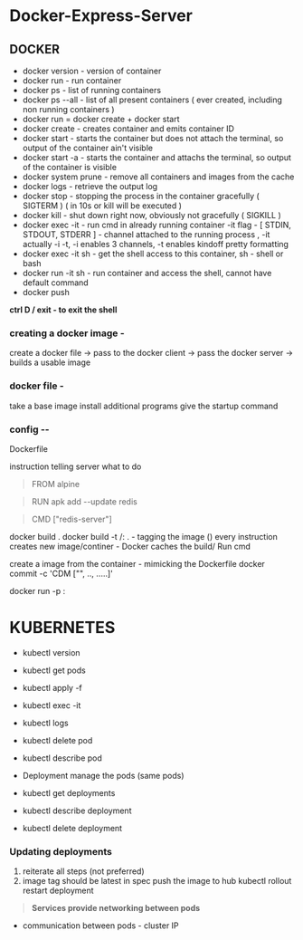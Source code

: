 # Docker-Express-Server

## DOCKER

- docker version - version of container
- docker run <image-name> <override-command> - run container
- docker ps - list of running containers
- docker ps --all - list of all present containers ( ever created, including non running containers )
- docker run = docker create + docker start
- docker create <image-name> - creates container and emits container ID
- docker start <container-id> - starts the container but does not attach the terminal, so output of the container ain't visible
- docker start -a <container-id> - starts the container and attachs the terminal, so output of the container is visible
- docker system prune - remove all containers and images from the cache
- docker logs <container-id> - retrieve the output log
- docker stop <container-id> - stopping the process in the container gracefully ( SIGTERM ) ( in 10s or kill will be executed )
- docker kill <container-id> - shut down right now, obviously not gracefully ( SIGKILL )
- docker exec -it <container-id> <command> - run cmd in already running container
-it flag - [ STDIN, STDOUT, STDERR ] - channel attached to the running process , -it actually -i -t, -i enables 3 channels, -t enables kindoff pretty formatting
- docker exec -it <container-id> sh - get the shell access to this container, sh - shell or bash
- docker run -it <image-name> sh - run container and access the shell, cannot have default command
- docker push <image-id>

**ctrl D / exit - to exit the shell**

### creating a docker image - 
create a docker file -> pass to the docker client -> pass the docker server -> builds a usable image

### docker file - 
take a base image
install additional programs
give the startup command

### config --
Dockerfile

instruction telling server 
what to do 

> FROM					alpine 

> RUN					apk add --update redis

> CMD					["redis-server"]

docker build .
docker build -t <docker-id>/<image-name>:<version> . - tagging the image (<version is the actual tagging>)
every instruction creates new image/continer - 
Docker caches the build/ Run cmd

create a image from the container - mimicking the Dockerfile
docker commit -c 'CDM ["<default-command>", .., .....]' <container-id>

docker run -p <in-port>:<out-port> <image-name>


# KUBERNETES

- kubectl version
- kubectl get pods
- kubectl apply -f <config-file-name>
- kubectl exec -it <pod-name> <cmd>
- kubectl logs <pod-name>
- kubectl delete pod <pod-name>
- kubectl describe pod <pod-name>


- Deployment manage the pods (same pods)


- kubectl get deployments
- kubectl describe deployment <deployment-name>
- kubectl delete deployment <deployment-name>

### Updating deployments

1. reiterate all steps (not preferred)
2. image tag should be latest in spec
	push the image to hub
	kubectl rollout restart deployment <depl-name>
	

> **Services provide networking between pods**

- communication between pods - cluster IP

